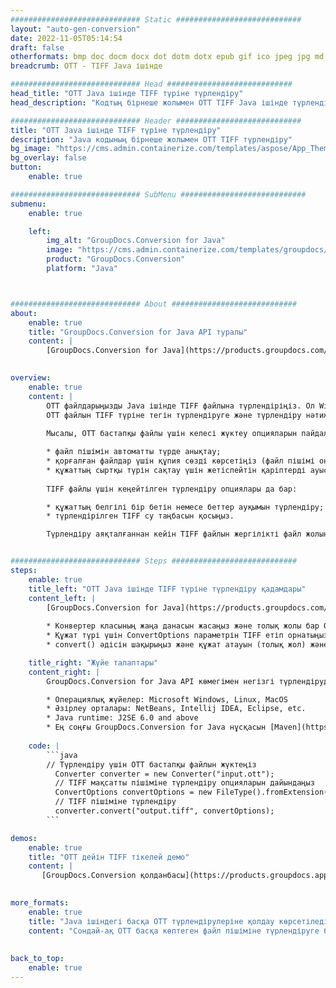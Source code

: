 ```yaml
---
############################# Static ############################
layout: "auto-gen-conversion"
date: 2022-11-05T05:14:54
draft: false
otherformats: bmp doc docm docx dot dotm dotx epub gif ico jpeg jpg md odt ott pdf png psd rtf tex tif tiff txt xps
breadcrumb: OTT - TIFF Java ішінде

############################# Head ############################
head_title: "OTT Java ішінде TIFF түріне түрлендіру"
head_description: "Кодтың бірнеше жолымен OTT TIFF Java ішінде түрлендіру. Java үшін GroupDocs құжат түрлендіру API арқылы 160-тан астам файл пішімін түрлендіру"

############################# Header ############################
title: "OTT Java ішінде TIFF түріне түрлендіру"
description: "Java кодының бірнеше жолымен OTT TIFF түрлендіру"
bg_image: "https://cms.admin.containerize.com/templates/aspose/App_Themes/V3/images/bg/header1.png"
bg_overlay: false
button:
    enable: true

############################# SubMenu ############################
submenu:
    enable: true

    left:
        img_alt: "GroupDocs.Conversion for Java"
        image: "https://cms.admin.containerize.com/templates/groupdocs/images/product-logos/90x90-noborder/groupdocs-conversion-java.png"
        product: "GroupDocs.Conversion"
        platform: "Java"



############################# About ############################
about:
    enable: true
    title: "GroupDocs.Conversion for Java API туралы"
    content: |
        [GroupDocs.Conversion for Java](https://products.groupdocs.com/conversion/java/) — Microsoft Office, OpenDocument, PDF, HTML, электрондық пошта, CAD сияқты танымал сурет пен құжат пішімдерін түрлендіруге арналған кеңейтілген файл пішімін түрлендіру API. және тағы басқа кодтың бірнеше жолымен. Жергілікті API бастапқы құжаттардың пішімдерін автоматты түрде анықтайды және түрлендірілген құжаттарды теңшеудің көптеген нұсқаларын ұсынады. Құжаттан ақпаратты алу функциясымен қатар ол әдепкі бойынша жергілікті дискіге түрлендіру нәтижелерін кэштеуді қолдайды. Дегенмен, кэш жадының кез келген түріне сәйкес интерфейстерді - Amazon S3, Dropbox, Google Drive, Windows Azure, Reddis немесе кез келген басқаларды енгізу арқылы қолдау көрсетуге болады.
    

overview:
    enable: true
    content: |
        OTT файлдарыңызды Java ішінде TIFF файлына түрлендіріңіз. Ол Windows, Linux, macOS сияқты кез келген платформада Java кодының бірнеше жолын ғана алады.
        OTT файлын TIFF түріне тегін түрлендіруге және түрлендіру нәтижелерінің сапасын бағалауға болады. Қарапайым файлды түрлендіру сценарийлерімен қатар OTT бастапқы файлын жүктеу және TIFF шығысын сақтау үшін күрделірек опцияларды қолдануға болады. 
        
        Мысалы, OTT бастапқы файлы үшін келесі жүктеу опцияларын пайдалануға болады:

        * файл пішімін автоматты түрде анықтау;
        * қорғалған файлдар үшін құпия сөзді көрсетіңіз (файл пішімі оны қолдайтын болса);
        * құжаттың сыртқы түрін сақтау үшін жетіспейтін қаріптерді ауыстырыңыз.
        
        TIFF файлы үшін кеңейтілген түрлендіру опциялары да бар:

        * құжаттың белгілі бір бетін немесе беттер ауқымын түрлендіру;
        * түрлендірілген TIFF су таңбасын қосыңыз.

        Түрлендіру аяқталғаннан кейін TIFF файлын жергілікті файл жолына немесе FTP, Amazon S3, Google Drive, Dropbox, т.б. сияқты кез келген үшінші тарап қоймасына сақтауға болады. OTT түрлендіру үшін ескеріңіз. TIFF дейін MS Office, Open Office, Adobe Acrobat Reader, т.б. сияқты қосымша бағдарламалық құралды орнатудың қажеті жоқ.


############################# Steps ############################
steps:
    enable: true
    title_left: "OTT Java ішінде TIFF түріне түрлендіру қадамдары"
    content_left: |
        [GroupDocs.Conversion for Java](https://products.groupdocs.com/conversion/java/) әзірлеушілерге OTT файлын бірнеше код жолымен TIFF файлына оңай түрлендіруге мүмкіндік береді.
        
        * Конвертер класының жаңа данасын жасаңыз және толық жолы бар OTT файлын жүктеңіз
        * Құжат түрі үшін ConvertOptions параметрін TIFF етіп орнатыңыз
        * convert() әдісін шақырыңыз және құжат атауын (толық жол) және пішімін (TIFF) параметр ретінде беріңіз

    title_right: "Жүйе талаптары"
    content_right: |
        GroupDocs.Conversion for Java API көмегімен негізгі түрлендіруді кодтың бірнеше жолы арқылы жасауға болады. Біздің API интерфейстеріне барлық негізгі платформалар мен операциялық жүйелерде қолдау көрсетіледі. Төмендегі кодты орындамас бұрын, жүйеде келесі алғышарттар орнатылғанына көз жеткізіңіз.

        * Операциялық жүйелер: Microsoft Windows, Linux, MacOS
        * Әзірлеу орталары: NetBeans, Intellij IDEA, Eclipse, etc.
        * Java runtime: J2SE 6.0 and above
        * Ең соңғы GroupDocs.Conversion for Java нұсқасын [Maven](https://repository.groupdocs.com/webapp/#/artifacts/browse/tree/General/repo/com/groupdocs/groupdocs-conversion) алыңыз.
         
    code: |
        ```java    
        // Түрлендіру үшін OTT бастапқы файлын жүктеңіз
          Converter converter = new Converter("input.ott");
          // TIFF мақсатты пішіміне түрлендіру опцияларын дайындаңыз
          ConvertOptions convertOptions = new FileType().fromExtension("tiff").getConvertOptions();
          // TIFF пішіміне түрлендіру
          converter.convert("output.tiff", convertOptions);
        ```

demos:
    enable: true
    title: "OTT дейін TIFF тікелей демо"
    content: |
       [GroupDocs.Conversion қолданбасы](https://products.groupdocs.app/conversion/family) веб-сайтына кіріп, қазір OTT-дан TIFF-ға түрлендіруді қолданып көріңіз. Тегін демонстрацияның келесі артықшылықтары бар
          

more_formats:
    enable: true
    title: "Java ішіндегі басқа OTT түрлендірулеріне қолдау көрсетіледі"
    content: "Сондай-ақ OTT басқа көптеген файл пішіміне түрлендіруге болады. Төмендегі тізімді қараңыз."
       
       
back_to_top:
    enable: true
---
```

